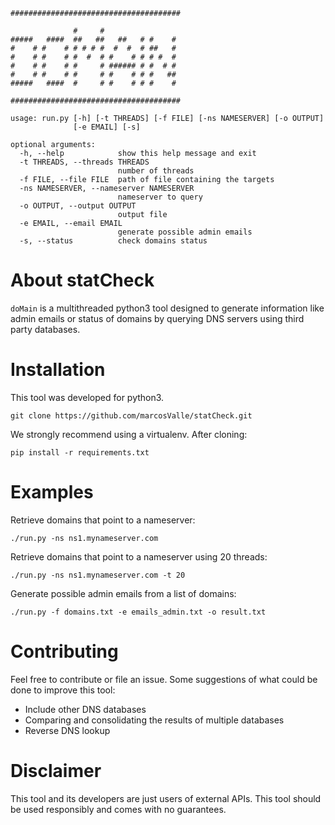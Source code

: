 ```
######################################

              #     #
#####   ####  ##   ##   ##   # #    #
#    # #    # # # # #  #  #  # ##   #
#    # #    # #  #  # #    # # # #  #
#    # #    # #     # ###### # #  # #
#    # #    # #     # #    # # #   ##
#####   ####  #     # #    # # #    #

######################################

usage: run.py [-h] [-t THREADS] [-f FILE] [-ns NAMESERVER] [-o OUTPUT]
              [-e EMAIL] [-s]

optional arguments:
  -h, --help            show this help message and exit
  -t THREADS, --threads THREADS
                        number of threads
  -f FILE, --file FILE  path of file containing the targets
  -ns NAMESERVER, --nameserver NAMESERVER
                        nameserver to query
  -o OUTPUT, --output OUTPUT
                        output file
  -e EMAIL, --email EMAIL
                        generate possible admin emails
  -s, --status          check domains status
```

# About statCheck

`doMain` is a multithreaded python3 tool designed to generate information like admin emails or status of domains by querying DNS servers using third party databases.

# Installation

This tool was developed for python3.

    git clone https://github.com/marcosValle/statCheck.git

We strongly recommend using a virtualenv. After cloning:

    pip install -r requirements.txt

# Examples

Retrieve domains that point to a nameserver:

    ./run.py -ns ns1.mynameserver.com

Retrieve domains that point to a nameserver using 20 threads:

    ./run.py -ns ns1.mynameserver.com -t 20

Generate possible admin emails from a list of domains:

    ./run.py -f domains.txt -e emails_admin.txt -o result.txt


# Contributing

Feel free to contribute or file an issue. Some suggestions of what could be done to improve this tool:

* Include other DNS databases
* Comparing and consolidating the results of multiple databases
* Reverse DNS lookup

# Disclaimer

This tool and its developers are just users of external APIs. This tool should be used responsibly and comes with no guarantees.
